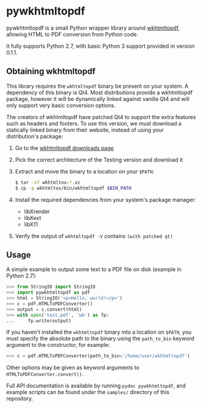 # pywkhtmltopdf

pywkhtmltopdf is a small Python wrapper library around
[wkhtmltopdf](http://wkhtmltopdf.org/), allowing HTML to PDF conversion from
Python code.

It fully supports Python 2.7, with basic Python 3 support provided in version 0.1.1.

## Obtaining wkhtmltopdf

This library requires the `wkhtmltopdf` binary be present on your system. A
dependency of this binary is Qt4. Most distributions provide a wkhtmltopdf
package, however it will be dynamically linked against vanilla Qt4 and will
only support very basic conversion options.

The creators of wkhtmltopdf have patched Qt4 to support the extra features such
as headers and footers. To use this version, we must download a statically
linked binary from their website, instead of using your distribution's package:

1. Go to the [wkhtmltopdf downloads page](http://wkhtmltopdf.org/downloads.html#testing)

2. Pick the correct architecture of the Testing version and download it

3. Extract and move the binary to a location on your `$PATH`:

   ```bash
   $ tar -xf wkhtmltox-*.xz
   $ cp -p wkhtmltox/bin/wkhtmltopdf $BIN_PATH
   ```

4. Install the required dependencies from your system's package manager:

   * libXrender
   * libXext
   * libX11

5. Verify the output of `wkhtmltopdf -V` contains `(with patched qt)`

## Usage

A simple example to output some text to a PDF file on disk (example in Python 2.7):

```python
>>> from StringIO import StringIO
>>> import pywkhtmltopdf as pdf
>>> html = StringIO('<p>Hello, world!</p>')
>>> c = pdf.HTMLToPDFConverter()
>>> output = c.convert(html)
>>> with open('test.pdf', 'wb') as fp:
...     fp.write(output)
```

If you haven't installed the `wkhtmltopdf` binary into a location on `$PATH`,
you must specify the absolute path to the binary using the `path_to_bin`
keyword argument to the constructor, for example:

```python
>>> c = pdf.HTMLToPDFConverter(path_to_bin='/home/user/wkhtmltopdf')
```

Other options may be given as keyword arguments to `HTMLToPDFConverter.convert()`.

Full API documentation is available by running `pydoc pywkhtmltopdf`, and
example scripts can be found under the `samples/` directory of this repository.
